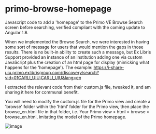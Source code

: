 # primo-browse-homepage
Javascript code to add a 'homepage' to the Primo VE Browse Search screen before searching, verified compliant with the coming update to Angular 1.8.

When we implemented the Browse Search, we were interested in having some sort of message for users that would mention the gaps in those results. There is no built-in ability to create such a message, but Ex Libris Support provided an instance of an institution adding one via custom JavaScript plus the creation of an html page for display (mimicking what happens for the 'homepage'). The example: https://i-share-uiu.primo.exlibrisgroup.com/discovery/search?vid=01CARLI_UIU:CARLI_UIU&lang=en

I extracted the relevant code from their custom.js file, tweaked it, and am sharing it here for communal benefit.

You will need to modify the custom.js file for the Primo view and create a 'browse' folder within the 'html' folder for the Primo view, then place the browse_en.html file in that folder, i.e. Your Primo view > html > browse > browse_en.html, imitating the model of the Primo homepage.

![image](https://user-images.githubusercontent.com/75031778/180499512-ff4d1e6a-72ec-41c9-a966-ddb3572fa60e.png)
